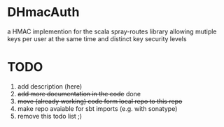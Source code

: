 DHmacAuth
=========

a HMAC implemention for the scala spray-routes library allowing mutiple keys per user at the same time and distinct key security levels

TODO
=========
1. add description (here)
2. ~~add more documentation in the code~~ done
3. ~~move (already working) code form local repo to this repo~~
4. make repo avaiable for sbt imports (e.g. with sonatype)
5. remove this todo list ;)


